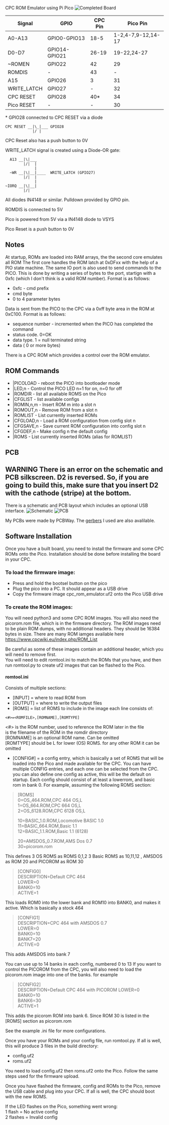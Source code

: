 CPC ROM Emulator using Pi Pico
![Completed Board](/hardware/PicoROM_Assembled.jpg)


|Signal     |GPIO         |CPC Pin|Pico Pin          |
|-----------|-------------|-------|------------------|
|A0-A13     |GPIO0-GPIO13 |18-5   |1-2,4-7,9-12,14-17|
|D0-D7      |GPIO14-GPIO21|26-19  |19-22,24-27       |
|~ROMEN     |GPIO22       |42     |29                |
|ROMDIS     |-            |43     |-                 |
|A15        |GPIO26       |3      |31|
|WRITE_LATCH|GPIO27       |-      |32|
|CPC RESET  |GPIO28       |40*    |34|
|Pico RESET |-            |-      |30|


\* GPIO28 connected to CPC RESET via a diode
```
CPC RESET __|\_|___ GPIO28
            |/ |

```
CPC Reset also has a push button to 0V


WRITE_LATCH signal is created using a Diode-OR gate:
```
  A13 __|\|___
        |/|  |
             |
  ~WR __|\|__|____  WRITE_LATCH (GPIO27)
        |/|  |
             |
~IORQ __|\|__|
        |/|
```
All diodes IN4148 or similar. Pulldown provided by GPIO pin.

ROMDIS is connected to 5V

Pico is powered from 5V via a IN4148 diode to VSYS


Pico Reset is a push button to 0V

## Notes

At startup, ROMs are loaded into RAM arrays, the the second core emulates all ROM
The first core handles the ROM latch at 0xDFxx with the help of a PIO state machine. The same IO port is also used to send commands to the PICO. This is done by writing a series of bytes to the port, startign with a 0xfc (which I don't think is a valid ROM number). Format is as follows:
* 0xfc - cmd prefix
* cmd byte
* 0 to 4 parameter bytes

Data is sent from the PICO to the CPC via a 0xff byte area in the ROM at 0xC100. Format is as follows:
* sequence number - incremented when the PICO has completed the command
* status code. 0=OK
* data type. 1 = null terminated string
* data ( 0 or more bytes)

There is a CPC ROM which provides a control over the ROM emulator.

## ROM Commands
* |PICOLOAD - reboot the PICO into bootloader mode
* |LED,n - Control the PICO LED n=1 for on, n=0 for off
* |ROMDIR - list all available ROMS on the Pico
* |CFGLIST - list available configs
* |ROMIN,n,m - Insert ROM m into a slot n
* |ROMOUT,n - Remove ROM from a slot n
* |ROMLIST - List currently inserted ROMs
* |CFGLOAD,n - Load a ROM configuration from config slot n
* |CFGSAVE,n - Save current ROM configuration into config slot n
* |CFGDEF,n - Make config n the default config
* |ROMS - List currently inserted ROMs (alias for ROMLIST)

## PCB
**WARNING** There is an error on the schematic and PCB silkscreen. D2 is reversed. So, if you are going to build this, make sure that you insert D2 with the cathode (stripe) at the bottom.
----
There is a schematic and PCB layout which includes an optional USB interface.
![Schematic](hardware/schematic.png)
![PCB](hardware/pcb.png)

My PCBs were made by PCBWay. The [gerbers](hardware/gerbers.zip) I used are also avalilable.

## Software Installation

Once you have a built board, you need to install the firmware and some CPC ROMs onto the Pico.
Installation should be done before installing the board in your CPC.


### To load the firmware image:
* Press and hold the bootsel button on the pico
* Plug the pico into a PC. It should appear as a USB drive
* Copy the firmware image cpc_rom_emulator.uf2 onto the Pico USB drive

### To create the ROM images:
You will need python3 and some CPC ROM images. You will also need the picorom.rom file, which is in the firmware directory. The ROM images need to be plain ROM dumps, with no additional headers. They should be 16384 bytes in size. There are many ROM iamges available here https://www.cpcwiki.eu/index.php/ROM_List

Be careful as some of these images contain an additional header, which you will need to remove first.  
You will need to edit romtool.ini to match the ROMs that you have, and then run romtool.py to create uf2 images that can be flashed to the Pico.

#### romtool.ini
Consists of multiple sections:
* [INPUT] = where to read ROM from
* [OUTPUT] = where to write the output files
* [ROMS] = list of ROMS to include in the image
each line consists of:

```<#>=<ROMFILE>,[ROMNAME],[ROMTYPE]```

<#> is the ROM number, used to reference the ROM later in the file  
<ROMFILE> is the filename of the ROM in the romdir directory  
[ROMNAME] is an optional ROM name. Can be omitted  
[ROMTYPE] should be L for lower (OS) ROMS. for any other ROM it can be omitted  

* [CONFIG#] = a config entry, which is basically a set of ROMS that will be loaded into the Pico and made available for the CPC. You can have multiple CONFIG entries, and each one can be selected from the CPC. you can also define one config as active, this will be the default on startup. Each config should consist of at least a lowerrom, and basic rom in bank 0. For example, assuming the following ROMS section:

>[ROMS]  
>0=OS_464.ROM,CPC 464 OS,L  
>1=OS_664.ROM,CPC 664 OS,L  
>2=OS_6128.ROM,CPC 6128 OS,L  
>  
>10=BASIC_1.0.ROM,Locomotive BASIC 1.0  
>11=BASIC_664.ROM,Basic 1.1  
>12=BASIC_1.1.ROM,Basic 1.1 (6128)  
>  
> 20=AMSDOS_0.7.ROM,AMS Dos 0.7  
> 30=picorom.rom


This defines 3 OS ROMS as ROMS 0,1,2  3 Basic ROMS as 10,11,12 , AMSDOS as ROM 20 and PICOROM as ROM 30


>[CONFIG0]  
> DESCRIPTION=Default CPC 464  
> LOWER=0  
> BANK0=10  
> ACTIVE=1    

This loads ROM0 into the lower bank and ROM10 into BANK0, and makes it active. Which is basically a stock 464

> [CONFIG1]  
> DESCRIPTION=CPC 464 with AMSDOS 0.7  
> LOWER=0  
> BANK0=10  
> BANK7=20  
> ACTIVE=0  

This adds AMSDOS into bank 7

You can use up to 14 banks in each config, numbered 0 to 13
If you want to control the PICOROM from the CPC, you will also need to load the picorom.rom image into one of the banks. for example

>[CONFIG2]  
> DESCRIPTION=Default CPC 464 with PICOROM
> LOWER=0  
> BANK0=10  
> BANK6=30  
> ACTIVE=1 

This adds the picorom ROM into bank 6. Since ROM 30 is listed in the [ROMS] section as picorom.rom

See the example .ini file for more configurations.

Once you have your ROMs and your config file, run romtool.py. If all is well, this will produce 3 files in the build directory:

* config.uf2
* roms.uf2

You need to load config.uf2 then roms.uf2 onto the Pico. Follow the same steps used for the firmware upload.


Once you have flashed the firmware, config and ROMs to the Pico, remove the USB cable and plug into your CPC. If all is well, the CPC should boot with the new ROMS.

If the LED flashes on the Pico, something went wrong:  
1 flash = No active config  
2 flashes = Invalid config  

